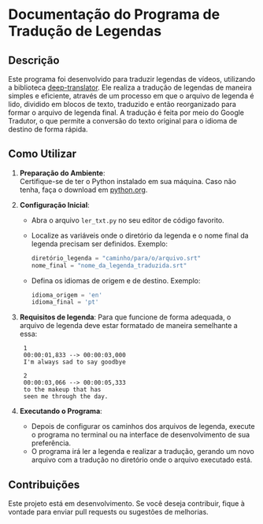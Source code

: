 # Documentação do Programa de Tradução de Legendas

## Descrição


Este programa foi desenvolvido para traduzir legendas de vídeos, utilizando a biblioteca [deep-translator](https://pypi.org/project/deep-translator/). Ele realiza a tradução de legendas de maneira simples e eficiente, através de um processo em que o arquivo de legenda é lido, dividido em blocos de texto, traduzido e então reorganizado para formar o arquivo de legenda final. A tradução é feita por meio do Google Tradutor, o que permite a conversão do texto original para o idioma de destino de forma rápida.

## Como Utilizar

1. **Preparação do Ambiente**:  
   Certifique-se de ter o Python instalado em sua máquina. Caso não tenha, faça o download em [python.org](https://www.python.org/downloads/).

2. **Configuração Inicial**:
   - Abra o arquivo `ler_txt.py` no seu editor de código favorito.
   - Localize as variáveis onde o diretório da legenda e o nome final da legenda precisam ser definidos. Exemplo:

     ```python
     diretório_legenda = "caminho/para/o/arquivo.srt"
     nome_final = "nome_da_legenda_traduzida.srt"
     ```

   - Defina os idiomas de origem e de destino. Exemplo:
  
      ```python
      idioma_origem = 'en'
      idioma_final = 'pt'
      ```
3. **Requisitos de legenda**:
   Para que funcione de forma adequada, o arquivo de legenda deve estar formatado de maneira semelhante a essa:

   ```text
    1
    00:00:01,833 --> 00:00:03,000
    I'm always sad to say goodbye
    
    2
    00:00:03,066 --> 00:00:05,333
    to the makeup that has
    seen me through the day.
   ```

3. **Executando o Programa**:
   - Depois de configurar os caminhos dos arquivos de legenda, execute o programa no terminal ou na interface de desenvolvimento de sua preferência.
   - O programa irá ler a legenda e realizar a tradução, gerando um novo arquivo com a tradução no diretório onde o arquivo executado está.

## Contribuições

Este projeto está em desenvolvimento. Se você deseja contribuir, fique à vontade para enviar pull requests ou sugestões de melhorias.
